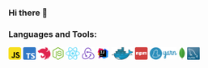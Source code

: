 ### Hi there 👋  
### Languages and Tools: 
<span>
  <img height="25" title="JavaScript" src="https://github.com/Tzhuraveel/icons/blob/master/skils/JavaScript.png">
</span>
<span>
  <img height="25" title="TypeScript" src="https://github.com/Tzhuraveel/icons/blob/master/skils/TypeScript.png">
</span>
<span>
  <img height="25" title="NodeJs" src="https://github.com/Tzhuraveel/icons/blob/master/skils/nestjs.png">
</span>
<span>
  <img height="25" title="NodeJs" src="https://github.com/Tzhuraveel/icons/blob/master/skils/NodeJS.png">
</span>
<span>
  <img height="25" title="React" src="https://github.com/Tzhuraveel/icons/blob/master/skils/React.png">
</span>
<span>
  <img height="25" title="Redux" src="https://github.com/Tzhuraveel/icons/blob/master/skils/Redux.png">
</span>
<span>
  <img height="25" title="IntelijIDEA" src="https://github.com/Tzhuraveel/icons/blob/master/skils/Intelij.png">
</span>
<span>
  <img height="25" title="IntelijIDEA" src="https://github.com/Tzhuraveel/icons/blob/master/skils/docker.png">
</span>
<span>
  <img height="25" title="NPM" src="https://github.com/Tzhuraveel/icons/blob/master/skils/npm.png">
</span>
<span>
  <img height="25" title="YARN" src="https://github.com/Tzhuraveel/icons/blob/master/skils/yarn.png">
</span>
<span>
  <img height="25" title="MongoDB" src="https://github.com/Tzhuraveel/icons/blob/master/skils/MongoDB.png">
</span>
<span>
  <img height="25" title="MySQL" src="https://github.com/Tzhuraveel/icons/blob/master/skils/MySQL.png">
</span> 


<!--
**Tzhuraveel/Tzhuraveel** is a ✨ _special_ ✨ repository because its `README.md` (this file) appears on your GitHub profile.

Here are some ideas to get you started:

- 🔭 I’m currently working on ...
- 🌱 I’m currently learning ...
- 👯 I’m looking to collaborate on ...
- 🤔 I’m looking for help with ...
- 💬 Ask me about ...
- 📫 How to reach me: ...
- 😄 Pronouns: ...
- ⚡ Fun fact: ...
-->
